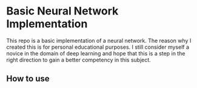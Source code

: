 # Basic Neural Network Implementation

This repo is a basic implementation of a neural network. 
The reason why I created this is for personal educational purposes. I still consider myself a novice in the domain
of deep learning and hope that this is a step in the right direction to gain a better competency in this subject. 

## How to use